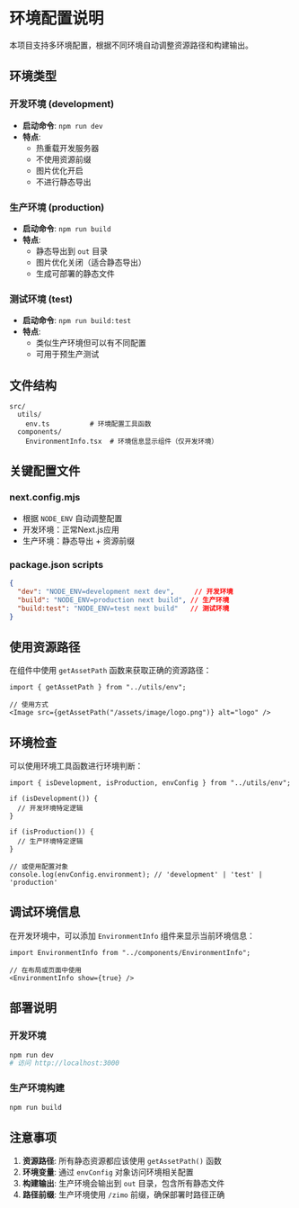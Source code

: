 # 环境配置说明

本项目支持多环境配置，根据不同环境自动调整资源路径和构建输出。

## 环境类型

### 开发环境 (development)
- **启动命令**: `npm run dev`
- **特点**: 
  - 热重载开发服务器
  - 不使用资源前缀
  - 图片优化开启
  - 不进行静态导出

### 生产环境 (production)
- **启动命令**: `npm run build`
- **特点**:
  - 静态导出到 `out` 目录
  - 图片优化关闭（适合静态导出）
  - 生成可部署的静态文件

### 测试环境 (test)
- **启动命令**: `npm run build:test`
- **特点**:
  - 类似生产环境但可以有不同配置
  - 可用于预生产测试

## 文件结构

```
src/
  utils/
    env.ts          # 环境配置工具函数
  components/
    EnvironmentInfo.tsx  # 环境信息显示组件（仅开发环境）
```

## 关键配置文件

### next.config.mjs
- 根据 `NODE_ENV` 自动调整配置
- 开发环境：正常Next.js应用
- 生产环境：静态导出 + 资源前缀

### package.json scripts
```json
{
  "dev": "NODE_ENV=development next dev",     // 开发环境
  "build": "NODE_ENV=production next build", // 生产环境
  "build:test": "NODE_ENV=test next build"   // 测试环境
}
```

## 使用资源路径

在组件中使用 `getAssetPath` 函数来获取正确的资源路径：

```tsx
import { getAssetPath } from "../utils/env";

// 使用方式
<Image src={getAssetPath("/assets/image/logo.png")} alt="logo" />
```

## 环境检查

可以使用环境工具函数进行环境判断：

```tsx
import { isDevelopment, isProduction, envConfig } from "../utils/env";

if (isDevelopment()) {
  // 开发环境特定逻辑
}

if (isProduction()) {
  // 生产环境特定逻辑
}

// 或使用配置对象
console.log(envConfig.environment); // 'development' | 'test' | 'production'
```

## 调试环境信息

在开发环境中，可以添加 `EnvironmentInfo` 组件来显示当前环境信息：

```tsx
import EnvironmentInfo from "../components/EnvironmentInfo";

// 在布局或页面中使用
<EnvironmentInfo show={true} />
```

## 部署说明

### 开发环境
```bash
npm run dev
# 访问 http://localhost:3000
```

### 生产环境构建
```bash
npm run build
```

## 注意事项

1. **资源路径**: 所有静态资源都应该使用 `getAssetPath()` 函数
2. **环境变量**: 通过 `envConfig` 对象访问环境相关配置
3. **构建输出**: 生产环境会输出到 `out` 目录，包含所有静态文件
4. **路径前缀**: 生产环境使用 `/zimo` 前缀，确保部署时路径正确 